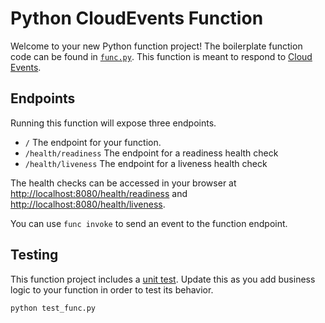 # Python CloudEvents Function

Welcome to your new Python function project! The boilerplate function
code can be found in [`func.py`](./func.py). This function is meant
to respond to [Cloud Events](https://cloudevents.io/).

## Endpoints

Running this function will expose three endpoints.

* `/` The endpoint for your function.
* `/health/readiness` The endpoint for a readiness health check
* `/health/liveness` The endpoint for a liveness health check

The health checks can be accessed in your browser at
[http://localhost:8080/health/readiness]() and
[http://localhost:8080/health/liveness]().

You can use `func invoke` to send an event to the function endpoint.

## Testing

This function project includes a [unit test](./test_func.py). Update this
as you add business logic to your function in order to test its behavior.

```console
python test_func.py
```
